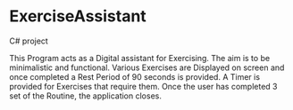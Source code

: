 # ExerciseAssistant
C# project

This Program acts as a Digital assistant for Exercising.
The aim is to be minimalistic and functional.
Various Exercises are Displayed on screen and once completed a Rest Period of 90 seconds is provided.
A Timer is provided for Exercises that require them.
Once the user has completed 3 set of the Routine, the application closes.
